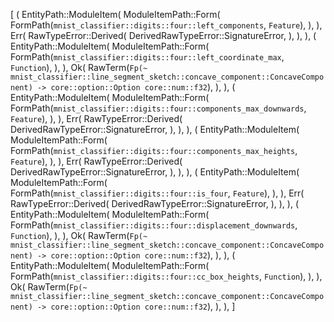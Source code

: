 [
    (
        EntityPath::ModuleItem(
            ModuleItemPath::Form(
                FormPath(`mnist_classifier::digits::four::left_components`, `Feature`),
            ),
        ),
        Err(
            RawTypeError::Derived(
                DerivedRawTypeError::SignatureError,
            ),
        ),
    ),
    (
        EntityPath::ModuleItem(
            ModuleItemPath::Form(
                FormPath(`mnist_classifier::digits::four::left_coordinate_max`, `Function`),
            ),
        ),
        Ok(
            RawTerm(`Fp(~ mnist_classifier::line_segment_sketch::concave_component::ConcaveComponent) -> core::option::Option core::num::f32`),
        ),
    ),
    (
        EntityPath::ModuleItem(
            ModuleItemPath::Form(
                FormPath(`mnist_classifier::digits::four::components_max_downwards`, `Feature`),
            ),
        ),
        Err(
            RawTypeError::Derived(
                DerivedRawTypeError::SignatureError,
            ),
        ),
    ),
    (
        EntityPath::ModuleItem(
            ModuleItemPath::Form(
                FormPath(`mnist_classifier::digits::four::components_max_heights`, `Feature`),
            ),
        ),
        Err(
            RawTypeError::Derived(
                DerivedRawTypeError::SignatureError,
            ),
        ),
    ),
    (
        EntityPath::ModuleItem(
            ModuleItemPath::Form(
                FormPath(`mnist_classifier::digits::four::is_four`, `Feature`),
            ),
        ),
        Err(
            RawTypeError::Derived(
                DerivedRawTypeError::SignatureError,
            ),
        ),
    ),
    (
        EntityPath::ModuleItem(
            ModuleItemPath::Form(
                FormPath(`mnist_classifier::digits::four::displacement_downwards`, `Function`),
            ),
        ),
        Ok(
            RawTerm(`Fp(~ mnist_classifier::line_segment_sketch::concave_component::ConcaveComponent) -> core::option::Option core::num::f32`),
        ),
    ),
    (
        EntityPath::ModuleItem(
            ModuleItemPath::Form(
                FormPath(`mnist_classifier::digits::four::cc_box_heights`, `Function`),
            ),
        ),
        Ok(
            RawTerm(`Fp(~ mnist_classifier::line_segment_sketch::concave_component::ConcaveComponent) -> core::option::Option core::num::f32`),
        ),
    ),
]